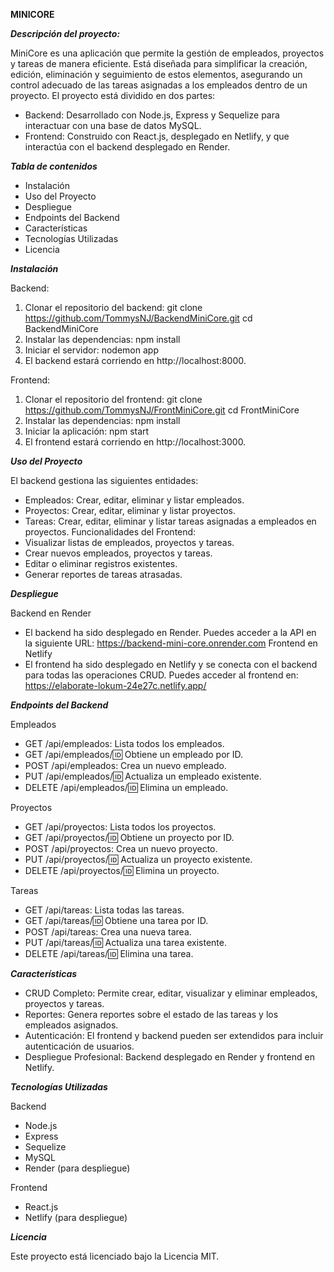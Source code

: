 **MINICORE**

***Descripción del proyecto:***

MiniCore es una aplicación que permite la gestión de empleados, proyectos 
y tareas de manera eficiente. Está diseñada para simplificar la creación, 
edición, eliminación y seguimiento de estos elementos, asegurando un control 
adecuado de las tareas asignadas a los empleados dentro de un proyecto. El 
proyecto está dividido en dos partes:
- Backend: Desarrollado con Node.js, Express y Sequelize para interactuar
  con una base de datos MySQL.
- Frontend: Construido con React.js, desplegado en Netlify, y que interactúa
  con el backend desplegado en Render.

***Tabla de contenidos***

- Instalación
- Uso del Proyecto
- Despliegue
- Endpoints del Backend
- Características
- Tecnologías Utilizadas
- Licencia
  
***Instalación***

Backend:
1. Clonar el repositorio del backend:
   git clone https://github.com/TommysNJ/BackendMiniCore.git
   cd BackendMiniCore
2. Instalar las dependencias:
   npm install
3. Iniciar el servidor:
   nodemon app
4. El backend estará corriendo en http://localhost:8000.

Frontend:
1. Clonar el repositorio del frontend:
   git clone https://github.com/TommysNJ/FrontMiniCore.git
   cd FrontMiniCore
2. Instalar las dependencias:
   npm install
3. Iniciar la aplicación:
   npm start
4. El frontend estará corriendo en http://localhost:3000.

***Uso del Proyecto***

El backend gestiona las siguientes entidades:
- Empleados: Crear, editar, eliminar y listar empleados.
- Proyectos: Crear, editar, eliminar y listar proyectos.
- Tareas: Crear, editar, eliminar y listar tareas asignadas a empleados
  en proyectos.
Funcionalidades del Frontend:
- Visualizar listas de empleados, proyectos y tareas.
- Crear nuevos empleados, proyectos y tareas.
- Editar o eliminar registros existentes.
- Generar reportes de tareas atrasadas.

***Despliegue***

Backend en Render
- El backend ha sido desplegado en Render. Puedes acceder a la API en la 
siguiente URL: https://backend-mini-core.onrender.com
Frontend en Netlify
- El frontend ha sido desplegado en Netlify y se conecta con el backend
  para todas las operaciones CRUD. Puedes acceder al frontend en:
  https://elaborate-lokum-24e27c.netlify.app/

***Endpoints del Backend***

Empleados
- GET /api/empleados: Lista todos los empleados.
- GET /api/empleados/:id: Obtiene un empleado por ID.
- POST /api/empleados: Crea un nuevo empleado.
- PUT /api/empleados/:id: Actualiza un empleado existente.
- DELETE /api/empleados/:id: Elimina un empleado.

Proyectos
- GET /api/proyectos: Lista todos los proyectos.
- GET /api/proyectos/:id: Obtiene un proyecto por ID.
- POST /api/proyectos: Crea un nuevo proyecto.
- PUT /api/proyectos/:id: Actualiza un proyecto existente.
- DELETE /api/proyectos/:id: Elimina un proyecto.

Tareas
- GET /api/tareas: Lista todas las tareas.
- GET /api/tareas/:id: Obtiene una tarea por ID.
- POST /api/tareas: Crea una nueva tarea.
- PUT /api/tareas/:id: Actualiza una tarea existente.
- DELETE /api/tareas/:id: Elimina una tarea.

***Características***

- CRUD Completo: Permite crear, editar, visualizar y eliminar empleados,
  proyectos y tareas.
- Reportes: Genera reportes sobre el estado de las tareas y los empleados
  asignados.
- Autenticación: El frontend y backend pueden ser extendidos para incluir
  autenticación de usuarios.
- Despliegue Profesional: Backend desplegado en Render y frontend en Netlify.

***Tecnologías Utilizadas***

Backend
- Node.js
- Express
- Sequelize
- MySQL
- Render (para despliegue)

Frontend
- React.js
- Netlify (para despliegue)

***Licencia***

Este proyecto está licenciado bajo la Licencia MIT.

 
